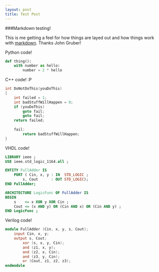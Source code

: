 ```yaml
---
layout: post
title: Test Post
---
```

###Markdown testing!

This is me getting a feel for how things are layed out and how things work with [markdown](http://daringfireball.net/projects/markdown/). Thanks John Gruber!

Python code!

```python
def thing():
	with number as hello:
		number = 2 * hello
```

C++ code! :P

```c++
int DoNotDoThis(youDoThis)
{
	int failed = 1;
	int badStuffWillHappen = 0;
	if (youDoThis)
		goto fail;
		goto fail;
	return failed;
	
	fail:
		return badStuffWillHappen;
}
```

VHDL code!

```vhdl
LIBRARY ieee ;
USE ieee.std_logic_1164.all ;

ENTITY FullAdder IS
	PORT ( Cin, x, y : IN  STD_LOGIC ;
		s, Cout 	 : OUT STD_LOGIC);
END FullAdder;

ARCHITECTURE LogicFunc OF FullAdder IS
BEGIN
	s 	 <= x XOR y XOR Cin ;
	Cout <= (x AND y) OR (Cin AND x) OR (Cin AND y) ;
END LogicFunc ;
```

Verilog code!

```verilog
module FullAdder (Cin, x, y, s, Cout);
	input Cin, x, y;
	output s, Cout;
		xor (s, x, y, Cin);
		and (z1, x, y);
		and (z2, x, Cin);
		and (z3, y, Cin);
		or (Cout, z1, z2, z3);
endmodule
```
